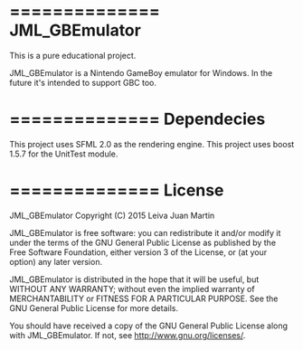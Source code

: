 ==============
JML_GBEmulator
==============
This is a pure educational project.

JML_GBEmulator is a Nintendo GameBoy emulator for Windows. In the future it's intended to support GBC too.


==============
Dependecies
==============
This project uses SFML 2.0 as the rendering engine.
This project uses boost 1.5.7 for the UnitTest module.

==============
License
==============

JML_GBEmulator
Copyright (C) 2015 Leiva Juan Martin

JML_GBEmulator is free software: you can redistribute it and/or modify
it under the terms of the GNU General Public License as published by
the Free Software Foundation, either version 3 of the License, or
(at your option) any later version.

JML_GBEmulator is distributed in the hope that it will be useful,
but WITHOUT ANY WARRANTY; without even the implied warranty of
MERCHANTABILITY or FITNESS FOR A PARTICULAR PURPOSE.  See the
GNU General Public License for more details.

You should have received a copy of the GNU General Public License
along with JML_GBEmulator.  If not, see <http://www.gnu.org/licenses/>.
